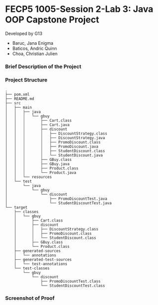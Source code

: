 # FECP5 1005-Session 2-Lab 3: Java OOP Capstone Project
Developed by G13
- Baruc, Jana Enigma
- Baticos, Andric Quinn
- Choa, Christian Julien

### Brief Description of the Project

### Project Structure
```declarative
.
├── pom.xml
├── README.md
├── src
│   ├── main
│   │   ├── java
│   │   │   └── gbuy
│   │   │       ├── Cart.class
│   │   │       ├── Cart.java
│   │   │       ├── discount
│   │   │       │   ├── DiscountStrategy.class
│   │   │       │   ├── DiscountStrategy.java
│   │   │       │   ├── PromoDiscount.class
│   │   │       │   ├── PromoDiscount.java
│   │   │       │   ├── StudentDiscount.class
│   │   │       │   └── StudentDiscount.java
│   │   │       ├── GBuy.class
│   │   │       ├── GBuy.java
│   │   │       ├── Product.class
│   │   │       └── Product.java
│   │   └── resources
│   └── test
│       └── java
│           └── gbuy
│               └── discount
│                   ├── PromoDiscountTest.java
│                   └── StudentDiscountTest.java
└── target
    ├── classes
    │   └── gbuy
    │       ├── Cart.class
    │       ├── discount
    │       │   ├── DiscountStrategy.class
    │       │   ├── PromoDiscount.class
    │       │   └── StudentDiscount.class
    │       ├── GBuy.class
    │       └── Product.class
    ├── generated-sources
    │   └── annotations
    ├── generated-test-sources
    │   └── test-annotations
    └── test-classes
        └── gbuy
            └── discount
                ├── PromoDiscountTest.class
                └── StudentDiscountTest.class
```
### Screenshot of Proof

